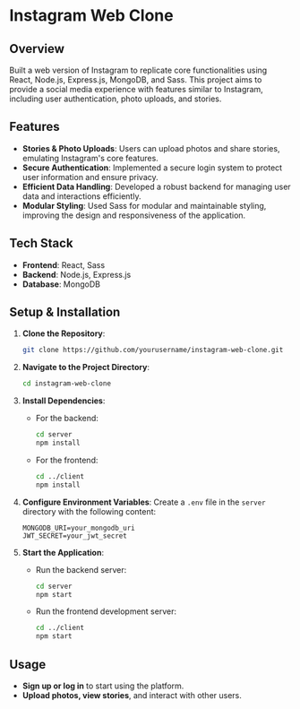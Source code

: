 # Instagram Web Clone

## Overview
Built a web version of Instagram to replicate core functionalities using React, Node.js, Express.js, MongoDB, and Sass. This project aims to provide a social media experience with features similar to Instagram, including user authentication, photo uploads, and stories.

## Features
- **Stories & Photo Uploads**: Users can upload photos and share stories, emulating Instagram's core features.
- **Secure Authentication**: Implemented a secure login system to protect user information and ensure privacy.
- **Efficient Data Handling**: Developed a robust backend for managing user data and interactions efficiently.
- **Modular Styling**: Used Sass for modular and maintainable styling, improving the design and responsiveness of the application.

## Tech Stack
- **Frontend**: React, Sass
- **Backend**: Node.js, Express.js
- **Database**: MongoDB

## Setup & Installation
1. **Clone the Repository**:
   ```bash
   git clone https://github.com/yourusername/instagram-web-clone.git
   ```

2. **Navigate to the Project Directory**:
   ```bash
   cd instagram-web-clone
   ```

3. **Install Dependencies**:
   - For the backend:
     ```bash
     cd server
     npm install
     ```
   - For the frontend:
     ```bash
     cd ../client
     npm install
     ```

4. **Configure Environment Variables**:
   Create a `.env` file in the `server` directory with the following content:
   ```
   MONGODB_URI=your_mongodb_uri
   JWT_SECRET=your_jwt_secret
   ```

5. **Start the Application**:
   - Run the backend server:
     ```bash
     cd server
     npm start
     ```
   - Run the frontend development server:
     ```bash
     cd ../client
     npm start
     ```

## Usage
- **Sign up or log in** to start using the platform.
- **Upload photos, view stories**, and interact with other users.

